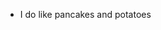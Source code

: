 - I do like pancakes and potatoes


  

<!---
KartofelStudios/KartofelStudios is a special repository because its `README.md` (this file) appears on your GitHub profile.
You can click the Preview link to take a look at your changes.
--->
